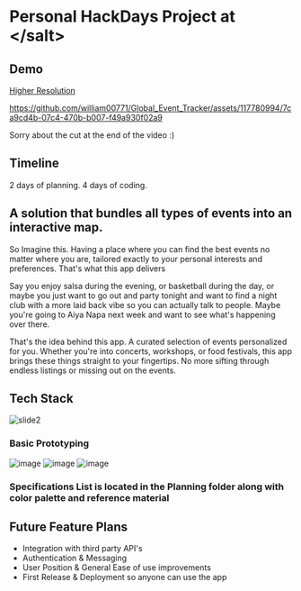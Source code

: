 # Personal HackDays Project at &lt;/salt&gt;

## Demo
[Higher Resolution](https://youtu.be/kVjsq3asS20)

https://github.com/william00771/Global_Event_Tracker/assets/117780994/7ca9cd4b-07c4-470b-b007-f49a930f02a9

Sorry about the cut at the end of the video :)

## Timeline

2 days of planning. 4 days of coding. 

## A solution that bundles all types of events into an interactive map.

So Imagine this. Having a place where you can find the best events no matter where you are, tailored exactly to your personal interests and preferences. That's what this app delivers

Say you enjoy salsa during the evening, or basketball during the day, or maybe you just want to go out and party tonight and want to find a night club with a more laid back vibe so you can actually talk to people. Maybe you're going to Aiya Napa next week and want to see what's happening over there.

That's the idea behind this app. A curated selection of events personalized for you. Whether you're into concerts, workshops, or food festivals, this app brings these things straight to your fingertips. No more sifting through endless listings or missing out on the events. 

## Tech Stack
![slide2](https://github.com/william00771/Global_Event_Tracker/assets/117780994/d563806b-fbee-4899-92f6-ea7e5397e430)

### Basic Prototyping
![image](https://github.com/william00771/Global_Event_Tracker/assets/117780994/0b5470eb-1456-4ca1-9b7a-b1f6c2553ed8)
![image](https://github.com/william00771/Global_Event_Tracker/assets/117780994/d05f8ccf-df1c-4071-895a-869bf4fb0225)
![image](https://github.com/william00771/Global_Event_Tracker/assets/117780994/413074db-31e7-43ac-b59b-508671590246)

### Specifications List is located in the Planning folder along with color palette and reference material

## Future Feature Plans
* Integration with third party API's
* Authentication & Messaging
* User Position & General Ease of use improvements
* First Release & Deployment so anyone can use the app
